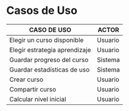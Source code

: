 # Casos de Uso

| CASO DE USO                   | ACTOR   |
|-------------------------------|---------|
| Elegir un curso disponible    | Usuario |
| Elegir estrategia aprendizaje | Usuario |
| Guardar progreso del curso    | Sistema |
| Guardar estadísticas de uso   | Sistema |
| Crear curso                   | Usuario |
| Compartir curso               | Usuario |
| Calcular nivel inicial        | Usuario |